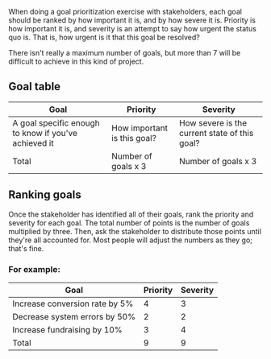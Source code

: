 When doing a goal prioritization exercise with stakeholders, each goal should be ranked by how important it is, and by how severe it is. Priority is how important it is, and severity is an attempt to say how urgent the status quo is. That is, how urgent is it that this goal be resolved?

There isn't really a maximum number of goals, but more than 7 will be difficult to achieve in this kind of project.

## Goal table

| Goal | Priority | Severity |
| ------------- | ------------- | ------------- |
| A goal specific enough to know if you've achieved it | How important is this goal?  | How severe is the current state of this goal? |
| Total | Number of goals x 3  | Number of goals x 3  |

## Ranking goals

Once the stakeholder has identified all of their goals, rank the priority and severity for each goal. The total number of points is the number of goals multiplied by three. Then, ask the stakeholder to distribute those points until they're all accounted for. Most people will adjust the numbers as they go; that's fine.

### For example:

| Goal | Priority | Severity |
| ------------- | ------------- | ------------- |
| Increase conversion rate by 5% | 4  | 3 |
| Decrease system errors by 50% | 2  | 2 |
| Increase fundraising by 10% | 3  | 4 |
| Total | 9  | 9  |
